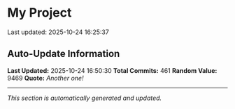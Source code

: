 # My Project


Last updated: 2025-10-24 16:25:37




















































































































































































































































































































































































































































































































































































































































































































































































































































































## Auto-Update Information

**Last Updated:** 2025-10-24 16:50:30
**Total Commits:** 461
**Random Value:** 9469
**Quote:** _Another one!_

---
_This section is automatically generated and updated._